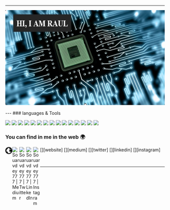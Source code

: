###
---
<p align="center">
  <img src="https://github.com/ralf4844/my_repository/blob/main/PERFILGIT.jpg" width="100%" height="300px" title="Intro Card" alt="Intro Card">
</p>
---
### languages & Tools 

<img src = "https://img.shields.io/badge/Python-3776AB?style=for-the-badge&logo=python&logoColor=white"> <img src = "https://img.shields.io/badge/Django-092E20?style=for-the-badge&logo=django&logoColor=white">
<img src = "https://img.shields.io/badge/Flask-000000?style=for-the-badge&logo=flask&logoColor=white">
<img src = "https://img.shields.io/badge/MySQL-00000F?style=for-the-badge&logo=mysql&logoColor=white">
<img src = "https://img.shields.io/badge/PostgreSQL-316192?style=for-the-badge&logo=postgresql&logoColor=white">
<img src = "https://img.shields.io/badge/MongoDB-4EA94B?style=for-the-badge&logo=mongodb&logoColor=white">
<img src = "https://img.shields.io/badge/-HTML5-E34F26?style=for-the-badge&logo=html5&logoColor=white">
<img src = "https://img.shields.io/badge/-CSS3-1572B6?style=for-the-badge&logo=css3&logoColor=white">
<img src="https://img.shields.io/badge/-Bootstrap-563D7C?style=for-the-badge&logo=bootstrap&logoColor=white">
<img src="https://img.shields.io/badge/-JavaScript-eed718?style=for-the-badge&logo=javascript&logoColor=ffffff">
<img src="https://img.shields.io/badge/-React-000000?style=for-the-badge&logo=react&logoColor=00c8ff">
<img src="http://img.shields.io/badge/-Git-F1502F?style=for-the-badge&logo=git&logoColor=FFFFFF">
<img src="http://img.shields.io/badge/-Github-000000?style=for-the-badge&logo=github&logoColor=FFFFFF">
<img src="http://img.shields.io/badge/-VS%20Code-007ACC?style=for-the-badge&logo=visual%20studio%20code&logoColor=white">
<img src="http://img.shields.io/badge/-Heroku-430098?style=for-the-badge&logo=heroku&logoColor=white">

### You can find in me in the web 🌍
[<img align="left" alt="Souarvdey777" width="22px" src="https://raw.githubusercontent.com/iconic/open-iconic/master/svg/globe.svg" />][website]
[<img align="left" alt="Souarvdey777 | Medium" width="22px" src="https://cdn.jsdelivr.net/npm/simple-icons@v3/icons/medium.svg" />][medium]
[<img align="left" alt="Souarvdey777 | Twitter" width="22px" src="https://cdn.jsdelivr.net/npm/simple-icons@v3/icons/twitter.svg" />][twitter]
[<img align="left" alt="Souarvdey777 | LinkedIn" width="22px" src="https://cdn.jsdelivr.net/npm/simple-icons@v3/icons/linkedin.svg" />][linkedin]
[<img align="left" alt="Souarvdey777 | Instagram" width="22px" src="https://cdn.jsdelivr.net/npm/simple-icons@v3/icons/instagram.svg" />][instagram]

<br/>


---
